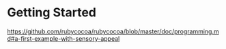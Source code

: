 # Getting Started

https://github.com/rubycocoa/rubycocoa/blob/master/doc/programming.md#a-first-example-with-sensory-appeal
